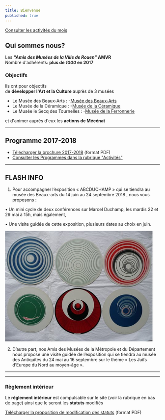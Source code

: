 ```yaml
---
title: Bienvenue
published: true
---
```


<p><a href="/pages/activites-du-mois.html" class="bouton">Consulter les activités du mois</a></p>  

## Qui sommes nous?  

Les **_"Amis des Musées de la Ville de Rouen"_ AMVR**   
Nombre d'adhérents: **plus de _1000_ en 2017**  

### Objectifs  


Ils ont pour objectifs  
de **développer l'Art et la Culture** auprès de 3 musées  
- Le Musée des Beaux-Arts : -[Musée des Beaux-Arts](http://mbarouen.fr/fr)
- Le Musée de la Céramique : -[Musée de la Céramique](http://museedelaceramique.fr/fr)
- Le Musée le Secq des Tournelles : -[Musée de la Ferronnerie](http://museelesecqdestournelles.fr/fr)

et d'animer auprès d'eux les **actions de Mécénat**

---



## Programme 2017-2018

- [Télécharger la brochure 2017-2018](/fichiers/brochure-2017-2018.pdf) (format PDF)
- [Consulter les Programmes dans la rubrique "Activités"](/pages/activites.html)





---
## FLASH INFO  


1)    Pour accompagner l’exposition   « ABCDUCHAMP » qui se tiendra au musée des Beaux-arts du 14 juin au 24 septembre 2018 , nous vous proposons :

 

• Un mini cycle de deux conférences sur Marcel Duchamp, les mardis 22 et 29 mai à 15h, mais également,

 

• Une visite guidée de cette exposition, plusieurs dates au choix en juin.

 ![Disques Duchamp](fichiers/oeuvres/2015-duchamp-3.jpg)

 

2)    D’autre part, nos Amis des Musées de la Métropole et du Département nous propose  une visite guidée de l’exposition qui se tiendra au musée des Antiquités  du 24 mai au 16 septembre sur le thème  « Les Juifs d’Europe du Nord au moyen-âge ».

 






 
 



 



---  




 


  









---

### Règlement intérieur

Le **réglement intérieur** est compulsable sur le site (voir la rubrique en bas de page) ainsi que le seront les **statuts** modifiés

[Télécharger la proposition de modification des statuts](/fichiers/161115-proposition-de-modifications-des-statuts.pdf) (format PDF)
